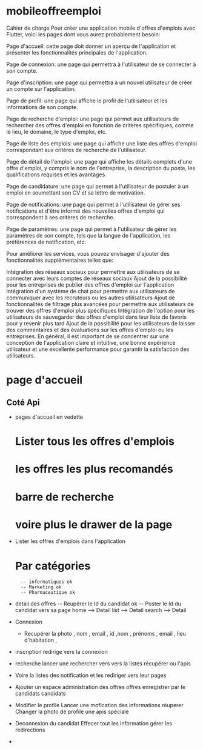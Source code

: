 # mobileoffreemploi


Cahier de charge Pour créer une application mobile d'offres d'emplois avec Flutter, voici les pages dont vous aurez probablement besoin:

Page d'accueil: cette page doit donner un aperçu de l'application et présenter les fonctionnalités principales de l'application.

Page de connexion: une page qui permettra à l'utilisateur de se connecter à son compte.

Page d'inscription: une page qui permettra à un nouvel utilisateur de créer un compte sur l'application.

Page de profil: une page qui affiche le profil de l'utilisateur et les informations de son compte.

Page de recherche d'emploi: une page qui permet aux utilisateurs de rechercher des offres d'emploi en fonction de critères spécifiques, comme le lieu, le domaine, le type d'emploi, etc.

Page de liste des emplois: une page qui affiche une liste des offres d'emploi correspondant aux critères de recherche de l'utilisateur.

Page de détail de l'emploi: une page qui affiche les détails complets d'une offre d'emploi, y compris le nom de l'entreprise, la description du poste, les qualifications requises et les avantages.

Page de candidature: une page qui permet à l'utilisateur de postuler à un emploi en soumettant son CV et sa lettre de motivation.

Page de notifications: une page qui permet à l'utilisateur de gérer ses notifications et d'être informé des nouvelles offres d'emploi qui correspondent à ses critères de recherche.

Page de paramètres: une page qui permet à l'utilisateur de gérer les paramètres de son compte, tels que la langue de l'application, les préférences de notification, etc.

Pour améliorer les services, vous pouvez envisager d'ajouter des fonctionnalités supplémentaires telles que:

Intégration des réseaux sociaux pour permettre aux utilisateurs de se connecter avec leurs comptes de réseaux sociaux
Ajout de la possibilité pour les entreprises de publier des offres d'emploi sur l'application
Intégration d'un système de chat pour permettre aux utilisateurs de communiquer avec les recruteurs ou les autres utilisateurs
Ajout de fonctionnalités de filtrage plus avancées pour permettre aux utilisateurs de trouver des offres d'emploi plus spécifiques
Intégration de l'option pour les utilisateurs de sauvegarder des offres d'emploi dans leur liste de favoris pour y revenir plus tard
Ajout de la possibilité pour les utilisateurs de laisser des commentaires et des évaluations sur les offres d'emploi ou les entreprises.
En général, il est important de se concentrer sur une conception de l'application claire et intuitive, une bonne expérience utilisateur et une excellente performance pour garantir la satisfaction des utilisateurs.


# page d'accueil


##    Coté Api

- pages d'accueil en vedette
     # Lister tous les offres d'emplois
     # les offres les plus recomandés
     # barre de recherche 
     # voire plus le drawer de la page

- Lister les offres d'emplois dans l'application
     # Par catégories
        -- informatiques ok
        -- Marketing ok
        -- Pharmaceutique ok

- detail des offres
  -- Reupérer le Id du candidat ok
  -- Poster le Id du candidat vers sa page
  home --> Detail
  list --> Detail
  search --> Detail

- Connexion
   - Recupérer la photo , nom , email , id ,nom , prénoms , email , lieu d'habitation , 
   
- inscription
    redirige vers la connexion

- recherche
   lancer une rechercher vers vers la listes récupérer ou l'apis
 
- Voire la listes des notification et les rediriger vers leur pages

- Ajouter un espace administration des offres offres enregistrer par le candidats candidats

- Modifier le profile
   Lancer une mofication des informations réuperer
   Changer la photo de profile une apis spéciale

- Deconnexion du candidat
  Effecer tout les information gérer les redirections

- 